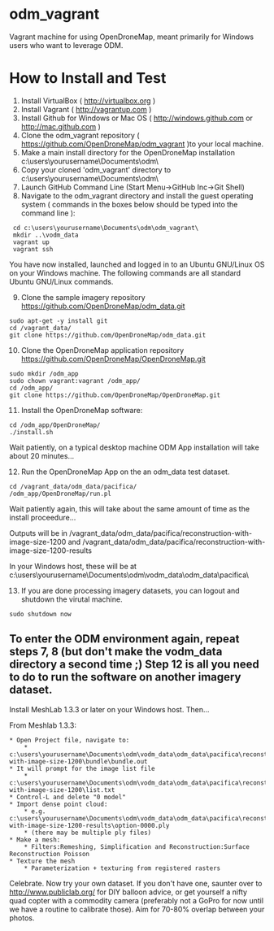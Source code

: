 odm_vagrant
===========

Vagrant machine for using OpenDroneMap, meant primarily for Windows users who want to leverage ODM.

How to Install and Test
========================

1. Install VirtualBox ( http://virtualbox.org )
2. Install Vagrant ( http://vagrantup.com )
3. Install Github for Windows or Mac OS ( http://windows.github.com or http://mac.github.com )
4. Clone the odm_vagrant repository ( https://github.com/OpenDroneMap/odm_vagrant )to your local machine.
5. Make a main install directory for the OpenDroneMap installation c:\users\yourusername\Documents\odm\
6. Copy your cloned 'odm_vagrant' directory to c:\users\yourusername\Documents\odm\
7. Launch GitHub Command Line (Start Menu->GitHub Inc->Git Shell)
8. Navigate to the odm_vagrant directory and install the guest operating system ( commands in the boxes below should be typed into the command line ):
 ```
  cd c:\users\yourusername\Documents\odm\odm_vagrant\
  mkdir ..\vodm_data
  vagrant up
  vagrant ssh
  ```
You have now installed, launched and logged in to an Ubuntu GNU/Linux OS on your Windows machine. The following commands are all standard Ubuntu GNU/Linux commands.

9. Clone the sample imagery repository https://github.com/OpenDroneMap/odm_data.git
  ```
  sudo apt-get -y install git
  cd /vagrant_data/
  git clone https://github.com/OpenDroneMap/odm_data.git
  ```

10. Clone the OpenDroneMap application repository  https://github.com/OpenDroneMap/OpenDroneMap.git 
  ```
  sudo mkdir /odm_app
  sudo chown vagrant:vagrant /odm_app/
  cd /odm_app/
  git clone https://github.com/OpenDroneMap/OpenDroneMap.git
  ```

11. Install the OpenDroneMap software:
  ```
  cd /odm_app/OpenDroneMap/
  ./install.sh
  ```

Wait patiently, on a typical desktop machine ODM App installation will take about 20 minutes...

12. Run the OpenDroneMap App on the an odm_data test dataset.
```
cd /vagrant_data/odm_data/pacifica/
/odm_app/OpenDroneMap/run.pl
```

Wait patiently again, this will take about the same amount of time as the install proceedure...

Outputs will be in /vagrant_data/odm_data/pacifica/reconstruction-with-image-size-1200 and /vagrant_data/odm_data/pacifica/reconstruction-with-image-size-1200-results

In your Windows host, these will be at c:\users\yourusername\Documents\odm\vodm_data\odm_data\pacifica\

13. If you are done processing imagery datasets, you can logout and shutdown the virutal machine.
```
sudo shutdown now
```
To enter the ODM environment again, repeat steps 7, 8 (but don't make the vodm_data directory a second time ;) Step 12 is all you need to do to run the software on another imagery dataset.
---

Install MeshLab 1.3.3 or later on your Windows host. Then...

From Meshlab 1.3.3:

	* Open Project file, navigate to:
		* c:\users\yourusername\Documents\odm\vodm_data\odm_data\pacifica\reconstruction-with-image-size-1200\bundle\bundle.out
	* It will prompt for the image list file
		* c:\users\yourusername\Documents\odm\vodm_data\odm_data\pacifica\reconstruction-with-image-size-1200\list.txt
	* Control-L and delete "0 model"
	* Import dense point cloud:
		* e.g. c:\users\yourusername\Documents\odm\vodm_data\odm_data\pacifica\reconstruction-with-image-size-1200-results\option-0000.ply
		* (there may be multiple ply files)
	* Make a mesh:
		* Filters:Remeshing, Simplification and Reconstruction:Surface Reconstruction Poisson
	* Texture the mesh
		* Parameterization + texturing from registered rasters

Celebrate. Now try your own dataset. If you don't have one, saunter over to http://www.publiclab.org/ for DIY balloon advice, or get yourself a nifty quad copter with a commodity camera (preferably not a GoPro for now until we have a routine to calibrate those). Aim for 70-80% overlap between your photos.
